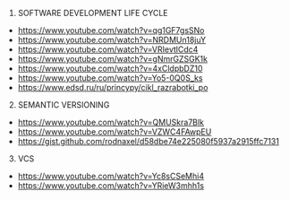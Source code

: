 1. SOFTWARE DEVELOPMENT LIFE CYCLE
 - https://www.youtube.com/watch?v=qg1GF7gsSNo
 - https://www.youtube.com/watch?v=NRDMUn18juY
 - https://www.youtube.com/watch?v=VRIevtlCdc4
 - https://www.youtube.com/watch?v=gNmrGZSGK1k
 - https://www.youtube.com/watch?v=4xCldpbDZ10
 - https://www.youtube.com/watch?v=Yo5-0Q0S_ks
 - https://www.edsd.ru/ru/princypy/cikl_razrabotki_po

2. SEMANTIC VERSIONING
 - https://www.youtube.com/watch?v=QMUSkra7Blk
 - https://www.youtube.com/watch?v=VZWC4FAwpEU
 - https://gist.github.com/rodnaxel/d58dbe74e225080f5937a2915ffc7131
 
 
3. VCS
 - https://www.youtube.com/watch?v=Yc8sCSeMhi4
 - https://www.youtube.com/watch?v=YRieW3mhh1s 
